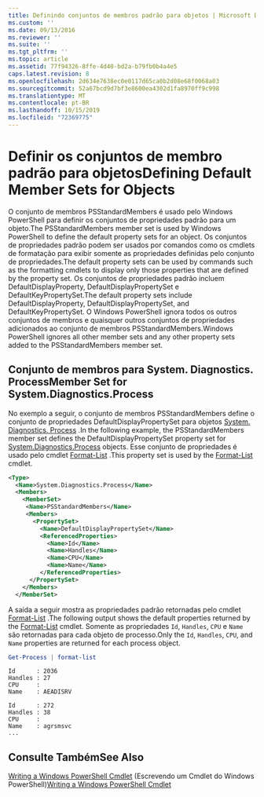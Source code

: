 ```yaml
---
title: Definindo conjuntos de membros padrão para objetos | Microsoft Docs
ms.custom: ''
ms.date: 09/13/2016
ms.reviewer: ''
ms.suite: ''
ms.tgt_pltfrm: ''
ms.topic: article
ms.assetid: 77f94326-8ffe-4d40-bd2a-b79fb0b4a4e5
caps.latest.revision: 8
ms.openlocfilehash: 2d634e7638ec0e0117d65ca0b2d08e68f0068a03
ms.sourcegitcommit: 52a67bcd9d7bf3e8600ea4302d1fa8970ff9c998
ms.translationtype: MT
ms.contentlocale: pt-BR
ms.lasthandoff: 10/15/2019
ms.locfileid: "72369775"
---
```

# <a name="defining-default-member-sets-for-objects"></a><span data-ttu-id="f4c1c-102">Definir os conjuntos de membro padrão para objetos</span><span class="sxs-lookup"><span data-stu-id="f4c1c-102">Defining Default Member Sets for Objects</span></span>

<span data-ttu-id="f4c1c-103">O conjunto de membros PSStandardMembers é usado pelo Windows PowerShell para definir os conjuntos de propriedades padrão para um objeto.</span><span class="sxs-lookup"><span data-stu-id="f4c1c-103">The PSStandardMembers member set is used by Windows PowerShell to define the default property sets for an object.</span></span> <span data-ttu-id="f4c1c-104">Os conjuntos de propriedades padrão podem ser usados por comandos como os cmdlets de formatação para exibir somente as propriedades definidas pelo conjunto de propriedades.</span><span class="sxs-lookup"><span data-stu-id="f4c1c-104">The default property sets can be used by commands such as the formatting cmdlets to display only those properties that are defined by the property set.</span></span> <span data-ttu-id="f4c1c-105">Os conjuntos de propriedades padrão incluem DefaultDisplayProperty, DefaultDisplayPropertySet e DefaultKeyPropertySet.</span><span class="sxs-lookup"><span data-stu-id="f4c1c-105">The default property sets include DefaultDisplayProperty, DefaultDisplayPropertySet, and DefaultKeyPropertySet.</span></span> <span data-ttu-id="f4c1c-106">O Windows PowerShell ignora todos os outros conjuntos de membros e quaisquer outros conjuntos de propriedades adicionados ao conjunto de membros PSStandardMembers.</span><span class="sxs-lookup"><span data-stu-id="f4c1c-106">Windows PowerShell ignores all other member sets and any other property sets added to the PSStandardMembers member set.</span></span>

## <a name="member-set-for-systemdiagnosticsprocess"></a><span data-ttu-id="f4c1c-107">Conjunto de membros para System. Diagnostics. Process</span><span class="sxs-lookup"><span data-stu-id="f4c1c-107">Member Set for System.Diagnostics.Process</span></span>

<span data-ttu-id="f4c1c-108">No exemplo a seguir, o conjunto de membros PSStandardMembers define o conjunto de propriedades DefaultDisplayPropertySet para objetos [System. Diagnostics. Process](/dotnet/api/System.Diagnostics.Process) .</span><span class="sxs-lookup"><span data-stu-id="f4c1c-108">In the following example, the PSStandardMembers member set defines the DefaultDisplayPropertySet property set for [System.Diagnostics.Process](/dotnet/api/System.Diagnostics.Process) objects.</span></span> <span data-ttu-id="f4c1c-109">Esse conjunto de propriedades é usado pelo cmdlet [Format-List](/powershell/module/Microsoft.PowerShell.Utility/Format-List) .</span><span class="sxs-lookup"><span data-stu-id="f4c1c-109">This property set is used by the [Format-List](/powershell/module/Microsoft.PowerShell.Utility/Format-List) cmdlet.</span></span>

```xml
<Type>
  <Name>System.Diagnostics.Process</Name>
  <Members>
    <MemberSet>
     <Name>PSStandardMembers</Name>
     <Members>
       <PropertySet>
         <Name>DefaultDisplayPropertySet</Name>
         <ReferencedProperties>
           <Name>Id</Name>
           <Name>Handles</Name>
           <Name>CPU</Name>
           <Name>Name</Name>
         </ReferencedProperties>
      </PropertySet>
    </Members>
  </MemberSet>
```

<span data-ttu-id="f4c1c-110">A saída a seguir mostra as propriedades padrão retornadas pelo cmdlet [Format-List](/powershell/module/Microsoft.PowerShell.Utility/Format-List) .</span><span class="sxs-lookup"><span data-stu-id="f4c1c-110">The following output shows the default properties returned by the [Format-List](/powershell/module/Microsoft.PowerShell.Utility/Format-List) cmdlet.</span></span> <span data-ttu-id="f4c1c-111">Somente as propriedades `Id`, `Handles`, `CPU` e `Name` são retornadas para cada objeto de processo.</span><span class="sxs-lookup"><span data-stu-id="f4c1c-111">Only the `Id`, `Handles`, `CPU`, and `Name` properties are returned for each process object.</span></span>

```powershell
Get-Process | format-list
```

```output
Id      : 2036
Handles : 27
CPU     :
Name    : AEADISRV

Id      : 272
Handles : 38
CPU     :
Name    : agrsmsvc
...
```

## <a name="see-also"></a><span data-ttu-id="f4c1c-112">Consulte Também</span><span class="sxs-lookup"><span data-stu-id="f4c1c-112">See Also</span></span>

<span data-ttu-id="f4c1c-113">[Writing a Windows PowerShell Cmdlet](./writing-a-windows-powershell-cmdlet.md) (Escrevendo um Cmdlet do Windows PowerShell)</span><span class="sxs-lookup"><span data-stu-id="f4c1c-113">[Writing a Windows PowerShell Cmdlet](./writing-a-windows-powershell-cmdlet.md)</span></span>
